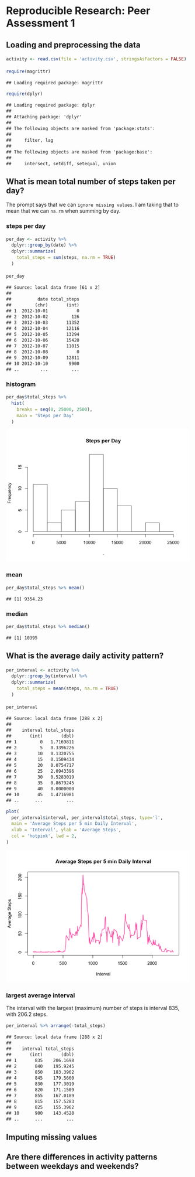 # Reproducible Research: Peer Assessment 1

## Loading and preprocessing the data

```r
activity <- read.csv(file = 'activity.csv', stringsAsFactors = FALSE)

require(magrittr)
```

```
## Loading required package: magrittr
```

```r
require(dplyr)
```

```
## Loading required package: dplyr
## 
## Attaching package: 'dplyr'
## 
## The following objects are masked from 'package:stats':
## 
##     filter, lag
## 
## The following objects are masked from 'package:base':
## 
##     intersect, setdiff, setequal, union
```

## What is mean total number of steps taken per day?

The prompt says that we can `ignore missing values`.  I am taking that to mean that we can `na.rm` when summing by day.

### steps per day

```r
per_day <- activity %>%
  dplyr::group_by(date) %>%
  dplyr::summarize(
    total_steps = sum(steps, na.rm = TRUE)
  ) 

per_day
```

```
## Source: local data frame [61 x 2]
## 
##          date total_steps
##         (chr)       (int)
## 1  2012-10-01           0
## 2  2012-10-02         126
## 3  2012-10-03       11352
## 4  2012-10-04       12116
## 5  2012-10-05       13294
## 6  2012-10-06       15420
## 7  2012-10-07       11015
## 8  2012-10-08           0
## 9  2012-10-09       12811
## 10 2012-10-10        9900
## ..        ...         ...
```

### histogram

```r
per_day$total_steps %>% 
  hist(
    breaks = seq(0, 25000, 2500), 
    main = 'Steps per Day'
  )
```

![](PA1_template_files/figure-html/unnamed-chunk-3-1.png) 

### mean

```r
per_day$total_steps %>% mean()
```

```
## [1] 9354.23
```

### median

```r
per_day$total_steps %>% median()
```

```
## [1] 10395
```

## What is the average daily activity pattern?


```r
per_interval <- activity %>%
  dplyr::group_by(interval) %>%
  dplyr::summarize(
    total_steps = mean(steps, na.rm = TRUE)
  )

per_interval
```

```
## Source: local data frame [288 x 2]
## 
##    interval total_steps
##       (int)       (dbl)
## 1         0   1.7169811
## 2         5   0.3396226
## 3        10   0.1320755
## 4        15   0.1509434
## 5        20   0.0754717
## 6        25   2.0943396
## 7        30   0.5283019
## 8        35   0.8679245
## 9        40   0.0000000
## 10       45   1.4716981
## ..      ...         ...
```


```r
plot(
  per_interval$interval, per_interval$total_steps, type='l',
  main = 'Average Steps per 5 min Daily Interval', 
  xlab = 'Interval', ylab = 'Average Steps', 
  col = 'hotpink', lwd = 2,
)
```

![](PA1_template_files/figure-html/unnamed-chunk-7-1.png) 

### largest average interval
The interval with the largest (maximum) number of steps is interval 835, with 206.2 steps.

```r
per_interval %>% arrange(-total_steps)
```

```
## Source: local data frame [288 x 2]
## 
##    interval total_steps
##       (int)       (dbl)
## 1       835    206.1698
## 2       840    195.9245
## 3       850    183.3962
## 4       845    179.5660
## 5       830    177.3019
## 6       820    171.1509
## 7       855    167.0189
## 8       815    157.5283
## 9       825    155.3962
## 10      900    143.4528
## ..      ...         ...
```

## Imputing missing values



## Are there differences in activity patterns between weekdays and weekends?
